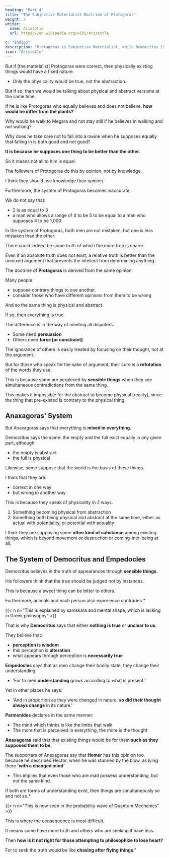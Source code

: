 ```yaml
---
heading: "Part 4"
title: "The Subjective Materialist Doctrine of Protagoras"
weight: 7
writer:
  name: Aristotle 
  url: https://en.wikipedia.org/wiki/Aristotle

c: "indigo"
description: "Protagoras is Subjective Materialist, while Democritus is Objective Materialist"
icon: "Aristotle"
---
```




But if [the materialist] Protogoras were correct, then physically existing things would have a fixed nature.
- Only the physicality would be true, not the abstraction.

 <!-- and this would be true, and **not both true and not-true at the same time.**  -->

But if so, then we would be talking about physical and abstract versions at the same time.

<!-- If, however, all men equally both speak falsely and speak truly, **it will not be possible for such a man to utter or speak**: for he says both these things and not-these things at the same time. -->

If he is like Protogoras who equally believes and does not believe, **how would he differ from the plants?** 

<!-- This is why it is especially clear that **no one is so disposed,** neither among others nor among those who state this argument.  -->

Why would he walk to Megara and not stay still if he believes in walking and not walking?

 <!-- supposing that he ought to walk?  -->

Why does he take care not to fall into a ravine when he supposes equally that falling in is both good and not good?

**It is because he supposes one thing to be better than the other.**

So it means not all to him is equal. 

<!-- If so, he must also suppose one thing to be **man** and the other **not-man**, and one thing **sweet** and the other **not-sweet**.  -->

<!-- For he does not seek and suppose all things equally when, having believed it is better to drink water and see a man, he then seeks them: and yet he ought to, if **man and not-man were the same thing equally.** But, as was said, **no one is observed who does not guard against some things and not others**: so, it seems, all men simply suppose that [things] have a fixed nature, if not regarding all things, at least regarding the better and the worse. -->

The followers of Protogoras do this by opinion, not by knowledge.

I think they should use knowledge than opinion. 

Furthermore, the system of Protogoras becomes inaccurate. 

We do not say that:
- 2 is as equal to 3
- a man who allows a range of 4 to be 5 to be equal to a man who supposes 4 to be 1,000

In the system of Protogoras, both men are not mistaken, but one is less mistaken than the other.


There could indeed be some truth of which the more true is nearer.

Even if an absolute truth does not exist, a relative truth is better than the unmixed argument that prevents the intellect from determining anything.

The doctrine of **Protagoras** is derived from the same opinion.

<!--  and it is necessary that both [arguments, Protagoras' and the one denying non-contradiction] either stand or fall together: 

for if all things that seem to be are true and all things that appear are true, **it is necessary that all things are both true and false at the same time**  -->


Many people:
- suppose contrary things to one another.
- consider those who have different opinions from them to be wrong

And so the same thing is physical and abstract. 

If so, then everything is true.

The difference is in the way of meeting all disputers. 

- Some need **persuasion**
- Others need **force [or constraint]**

The ignorance of others is easily treated by focusing on their thought, not at the argument.

But for those who speak for the sake of argument, their cure is a **refutation** of the words they use.

This is because some are perplexed by **sensible things** when they see simultaneous contradictions from the same thing.

This makes it impossible for the abstract to become physical [reality], since the thing that pre-existed is contrary to the physical thing. 


## Anaxagoras' System

But Anaxagoras says that everything is **mixed in everything**.

Democritus says the same: the empty and the full exist equally in any given part, although:
- the empty is abstract
- the full is physical

Likewise, some suppose that the world is the basis of these things.

I think that they are:
- correct in one way
- but wrong in another way

This is because they speak of physicality in 2 ways.

1. Something becoming physical from abstraction
2. Something both being physical and abstract at the same time, either as actual with potentiality, or potential with actuality

<!-- but **not being in the same respect**: for it is possible for contraries to be the same thing **potentially** at the same time, but **not actually**. -->

I think they are supposing some **other kind of substance** among existing things, which is beyond movement or destruction or coming-into-being at all.



## The System of Democritus and Empedocles

Democritus believes in the truth of appearances through **sensible things**. 

His followers think that the true should be judged not by instances.

This is because a sweet thing can be bitter to others. 

Furthermore, animals and each person also experience contraries.*

{{< n n="This is explained by samskara and mental shape, which is lacking in Greek philosophy" >}}

<!-- **Which of these, then, are true or false, is unclear**: for the former are no more true than the latter, but equally so. -->

That is why **Democritus** says that either **nothing is true** or **unclear to us**. 

They believe that:
- **perception is wisdom**
- this perception is **alteration**
- what appears through perception is **necessarily true**

**Empedocles** says that as men change their bodily state, they change their understanding:
- 'For to men **understanding** grows according to what is present.'

Yet in other places he says:
- 'And in proportion as they were changed in nature, **so did their thought always change** in its nature.'

**Parmenides** declares in the same manner:
- The mind which thinks is like the limbs that walk 
- The more that is perceived in everything, the more is the thought


**Anaxagoras** said that that existing things would be for them **such as they supposed them to be**.

The supporters of Anaxagoras say that **Homer** has this opinion too, because he described Hector, when he was stunned by the blow, as lying there **'with a changed mind'**
- This implies that even those who are mad possess understanding, but not the same kind.

If both are forms of understanding exist, then things are simultaneously so and not so.*

{{< n n="This is now seen in the probability wave of Quantum Mechanics" >}}

This is where the consequence is most difficult.

It means some have more truth and others who are seeking it have less. 

Then **how is it not right for those attempting to philosophize to lose heart?** 

For to seek the truth would be like **chasing after flying things**."
